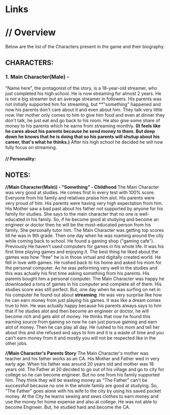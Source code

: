 # Links

# // Overview
Below are the list of the Characters present in the game and their biography.

## CHARACTERS:
### 1. **Main Character(Male)** -
"Name here", the protagonist of the story, is a 18-year-old streamer, who just completed his high school. He is now streaming for almost 2 years.
He is not a big streamer but an average streamer in followers. His parents was not initially supported him for streaming, but **"something" happened and now his parents don't care about it and even about him. They talk very little now. Her mother only comes to him to give him food and even at dinner they don't talk, he just eat and go back to his room. He also give some share of money to his parents which he earns from streaming monthly. **(It feels like he cares about his parents because he send money to them. But deep down he knows that he is doing that so his parents will shutup about his career, that's what he thinks.)** After his high school he decided he will now fully focus on streaming. 

#### **// Personality:**































## NOTES:
**//Main Character(Male)) - "Something" - Childhood**
The Main Character was very good at studies. He comes first in every test with 100% score. Everyone from his family and relatives praise him alot. His parents were very proud of him. His parents were having very high expectation from him.
His Mother saw a bad past about his father not supported by anyone for his family for studies. She says to the main character that no one is well-educated in his family. So, if he become good at studying and become an engineer or doctor then he will be the most-educated person from his family. She personally tutor him. 
The Main Character was getting top scores till he was in 9th grade. Then one day when he was roaming around the city while coming back to school. He found a gaming shop ("gaming cafe"). Previously He haven't used computers for games in his whole life. It was his first time playing games and enjoying it. The best thing he liked about the games was how "free" he is in those virtual and digitally created world. He fell in love with games. He rushed back to his home and asked his mom for the personal computer. As he was peforming very well in the studies and this was actually his first time asking something from his parents. His parents bought him a personal computer. The Main Character was happy he downloaded a tons of games in his computer and complete all of them. His studies score was still perfect. But, one day when he was surfing on net in his computer he found out about **streaming**. He was very surprise like how he can earn money from just playing his games. It was like a dream comes true to him. He was actually happy because his parents always says to him that if he studies alot and then become an engineer or doctor, he will become rich and gets alot of money. He thinks that now he found this earning source from gaming so now he can just pursue gaming and earn alot of money. Then he can play all day. He rushed to his mom and tell her about this and she refused and says to him and it is a waste of time and you can't earn money from it and mostly you will not be respected like in the other jobs.


**//Main Character's Parents Story**
The Main Character's mother was teacher and his father works as an CA. 
His Mother and Father wed in very early age. When his father was around 20 years old and mother was 18 years old. The Father at 20 decided to go out of his village and go to city for college so he can become engineer. But no one from his family supported him. They think they will be wasting money as "The Father" can't be successfull because no one in the whole family are good at studying. So, "The Father" goes alone with his wife to the city by using his saved pocket money. At the City he learns sewing and sews clothes to earn money and use the money for home expense and also at college. He was not able to become Engineer. But, he studied hard and become the CA.